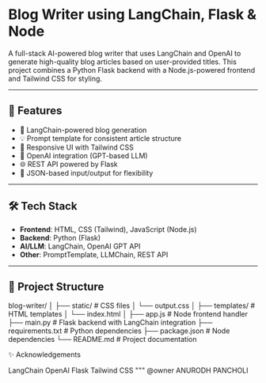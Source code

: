 #  Blog Writer using LangChain, Flask & Node

A full-stack AI-powered blog writer that uses LangChain and OpenAI to generate high-quality blog articles based on user-provided titles. This project combines a Python Flask backend with a Node.js-powered frontend and Tailwind CSS for styling.

---

## 🚀 Features

- 🔗 LangChain-powered blog generation
- 💡 Prompt template for consistent article structure
- 🎨 Responsive UI with Tailwind CSS
- 🧠 OpenAI integration (GPT-based LLM)
- 🌐 REST API powered by Flask
- 📄 JSON-based input/output for flexibility

---

## 🛠 Tech Stack

- **Frontend**: HTML, CSS (Tailwind), JavaScript (Node.js)
- **Backend**: Python (Flask)
- **AI/LLM**: LangChain, OpenAI GPT API
- **Other**: PromptTemplate, LLMChain, REST API

---

## 📂 Project Structure
blog-writer/
│
├── static/ # CSS files
│ └── output.css
│
├── templates/ # HTML templates
│ └── index.html
│
├── app.js # Node frontend handler
├── main.py # Flask backend with LangChain integration
├── requirements.txt # Python dependencies
├── package.json # Node dependencies
└── README.md # Project documentation



✨ Acknowledgements

LangChain
OpenAI
Flask
Tailwind CSS
"""
@owner ANURODH PANCHOLI

